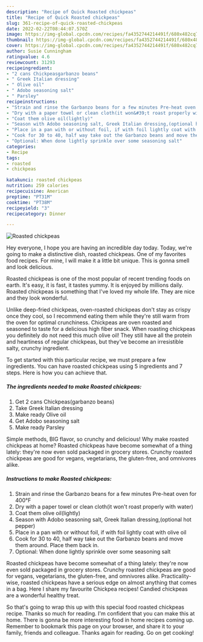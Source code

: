 ```yaml
---
description: "Recipe of Quick Roasted chickpeas"
title: "Recipe of Quick Roasted chickpeas"
slug: 361-recipe-of-quick-roasted-chickpeas
date: 2022-02-22T08:44:07.570Z
image: https://img-global.cpcdn.com/recipes/fa4352744214491f/680x482cq70/roasted-chickpeas-recipe-main-photo.jpg
thumbnail: https://img-global.cpcdn.com/recipes/fa4352744214491f/680x482cq70/roasted-chickpeas-recipe-main-photo.jpg
cover: https://img-global.cpcdn.com/recipes/fa4352744214491f/680x482cq70/roasted-chickpeas-recipe-main-photo.jpg
author: Susie Cunningham
ratingvalue: 4.6
reviewcount: 31293
recipeingredient:
- "2 cans Chickpeasgarbanzo beans"
- " Greek Italian dressing"
- " Olive oil"
- " Adobo seasoning salt"
- " Parsley"
recipeinstructions:
- "Strain and rinse the Garbanzo beans for a few minutes Pre-heat oven for 400°F"
- "Dry with a paper towel or clean cloth(it won&#39;t roast properly with water)"
- "Coat them olive oil(lightly)"
- "Season with Adobo seasoning salt, Greek Italian dressing,(optional hot pepper)"
- "Place in a pan with or without foil, if with foil lightly coat with olive oil"
- "Cook for 30 to 40, half way take out the Garbanzo beans and move them around. Place them back in."
- "Optional: When done lightly sprinkle over some seasoning salt"
categories:
- Recipe
tags:
- roasted
- chickpeas

katakunci: roasted chickpeas 
nutrition: 259 calories
recipecuisine: American
preptime: "PT31M"
cooktime: "PT38M"
recipeyield: "3"
recipecategory: Dinner

---
```



![Roasted chickpeas](https://img-global.cpcdn.com/recipes/fa4352744214491f/680x482cq70/roasted-chickpeas-recipe-main-photo.jpg)

Hey everyone, I hope you are having an incredible day today. Today, we're going to make a distinctive dish, roasted chickpeas. One of my favorites food recipes. For mine, I will make it a little bit unique. This is gonna smell and look delicious.

Roasted chickpeas is one of the most popular of recent trending foods on earth. It's easy, it is fast, it tastes yummy. It is enjoyed by millions daily. Roasted chickpeas is something that I've loved my whole life. They are nice and they look wonderful.

Unlike deep-fried chickpeas, oven-roasted chickpeas don&#39;t stay as crispy once they cool, so I recommend eating them while they&#39;re still warm from the oven for optimal crunchiness. Chickpeas are oven roasted and seasoned to taste for a delicious high fiber snack. When roasting chickpeas you definitely do not need this much olive oil! They still have all the protein and heartiness of regular chickpeas, but they&#39;ve become an irresistible salty, crunchy ingredient.


To get started with this particular recipe, we must prepare a few ingredients. You can have roasted chickpeas using 5 ingredients and 7 steps. Here is how you can achieve that.

<!--inarticleads1-->

##### The ingredients needed to make Roasted chickpeas:

1. Get 2 cans Chickpeas(garbanzo beans)
1. Take  Greek Italian dressing
1. Make ready  Olive oil
1. Get  Adobo seasoning salt
1. Make ready  Parsley


Simple methods, BIG flavor, so crunchy and delicious! Why make roasted chickpeas at home? Roasted chickpeas have become somewhat of a thing lately: they&#39;re now even sold packaged in grocery stores. Crunchy roasted chickpeas are good for vegans, vegetarians, the gluten-free, and omnivores alike. 

<!--inarticleads2-->

##### Instructions to make Roasted chickpeas:

1. Strain and rinse the Garbanzo beans for a few minutes Pre-heat oven for 400°F
1. Dry with a paper towel or clean cloth(it won&#39;t roast properly with water)
1. Coat them olive oil(lightly)
1. Season with Adobo seasoning salt, Greek Italian dressing,(optional hot pepper)
1. Place in a pan with or without foil, if with foil lightly coat with olive oil
1. Cook for 30 to 40, half way take out the Garbanzo beans and move them around. Place them back in.
1. Optional: When done lightly sprinkle over some seasoning salt


Roasted chickpeas have become somewhat of a thing lately: they&#39;re now even sold packaged in grocery stores. Crunchy roasted chickpeas are good for vegans, vegetarians, the gluten-free, and omnivores alike. Practicality-wise, roasted chickpeas have a serious edge on almost anything that comes in a bag. Here I share my favourite Chickpea recipes! Candied chickpeas are a wonderful healthy treat. 

So that's going to wrap this up with this special food roasted chickpeas recipe. Thanks so much for reading. I'm confident that you can make this at home. There is gonna be more interesting food in home recipes coming up. Remember to bookmark this page on your browser, and share it to your family, friends and colleague. Thanks again for reading. Go on get cooking!
